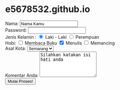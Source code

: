 # e5678532.github.io

<!DOCTYPE html>
<html>
<head>
<title>Belajar Membuat Form </title>
</head>
<body>
<form action=" formulir.html" method="get">
Nama: <input type="text" name="nama" value="Nama Kamu" />
<br />
Password: <input type="password" name="password" />
<br />
Jenis Kelamin : 
<input type="radio" name="jenis_kelamin" value="laki-laki" checked /> 
Laki - Laki
<input type="radio" name="jenis_kelamin" value="perempuan" /> 
Perempuan
<br />
Hobi: <input type="checkbox" name="hobi_baca" /> Membaca Buku
      <input type="checkbox" name="hobi_nulis" checked /> Menulis
      <input type="checkbox" name="hobi_mancing" /> Memancing
<br />
Asal Kota:
 <select name="asal_kota" >
     <option value="Kota Jakarta"> Jakarta</option>
     <option value="Kota Bandung">Bandung</option>
     <option value="Kota Semarang" selected>Semarang</option>
 </select>
<br />
Komentar Anda:
<textarea name="komentar" rows="5" cols="20">
Silahkan katakan isi hati anda
</textarea>
<br />
<input type="submit" value="Mulai Proses!" >
</form>
</body>
</html>
